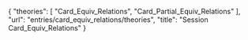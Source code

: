 {
    "theories": [
        "Card_Equiv_Relations",
        "Card_Partial_Equiv_Relations"
    ],
    "url": "entries/card_equiv_relations/theories",
    "title": "Session Card_Equiv_Relations"
}